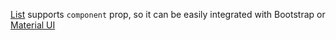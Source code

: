 [List](https://af-utils.vercel.app/virtual/reference/virtual-react.list.md) supports `component`
prop, so it can be easily integrated with Bootstrap or [Material UI](https://af-utils.vercel.app/virtual/react-examples/list/material-ui)
